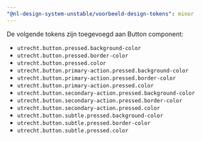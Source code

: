 ```yaml
---
"@nl-design-system-unstable/voorbeeld-design-tokens": minor
---
```


De volgende tokens zijn toegevoegd aan Button component:

- `utrecht.button.pressed.background-color`
- `utrecht.button.pressed.border-color`
- `utrecht.button.pressed.color`
- `utrecht.button.primary-action.pressed.background-color`
- `utrecht.button.primary-action.pressed.border-color`
- `utrecht.button.primary-action.pressed.color`
- `utrecht.button.secondary-action.pressed.background-color`
- `utrecht.button.secondary-action.pressed.border-color`
- `utrecht.button.secondary-action.pressed.color`
- `utrecht.button.subtle.pressed.background-color`
- `utrecht.button.subtle.pressed.border-color`
- `utrecht.button.subtle.pressed.color`
